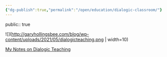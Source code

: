 ```yaml
---
{"dg-publish":true,"permalink":"/open/education/dialogic-classroom/"}
---
```


public:: true

![](http://garyhollingsbee.com/blog/wp-content/uploads/2021/05/dialogicteaching.png | width=10)

[My Notes on Dialogic Teaching](http://garyhollingsbee.com/blog/dialogic-teaching/)